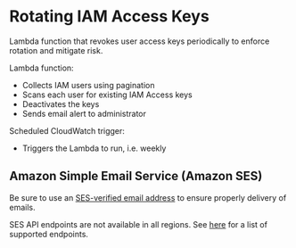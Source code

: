 # Rotating IAM Access Keys

Lambda function that revokes user access keys periodically to enforce rotation and mitigate risk.

Lambda function:

- Collects IAM users using pagination
- Scans each user for existing IAM Access keys
- Deactivates the keys
- Sends email alert to administrator

Scheduled CloudWatch trigger:

- Triggers the Lambda to run, i.e. weekly

## Amazon Simple Email Service (Amazon SES)

Be sure to use an [SES-verified email address](https://docs.aws.amazon.com/ses/latest/DeveloperGuide/verify-email-addresses.html) to ensure properly delivery of emails.

SES API endpoints are not available in all regions. See [here](https://docs.aws.amazon.com/general/latest/gr/rande.html#ses_region) for a list of supported endpoints.
